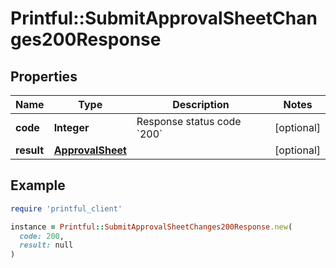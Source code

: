 # Printful::SubmitApprovalSheetChanges200Response

## Properties

| Name | Type | Description | Notes |
| ---- | ---- | ----------- | ----- |
| **code** | **Integer** | Response status code &#x60;200&#x60; | [optional] |
| **result** | [**ApprovalSheet**](ApprovalSheet.md) |  | [optional] |

## Example

```ruby
require 'printful_client'

instance = Printful::SubmitApprovalSheetChanges200Response.new(
  code: 200,
  result: null
)
```

